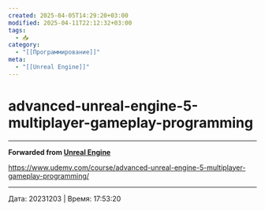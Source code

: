 ```yaml
---
created: 2025-04-05T14:29:20+03:00
modified: 2025-04-11T22:12:32+03:00
tags:
  - 📥
category:
  - "[[Программирование]]"
meta:
  - "[[Unreal Engine]]"
---
```


# advanced-unreal-engine-5-multiplayer-gameplay-programming



***

**Forwarded from [Unreal Engine](https://t.me/unrealenginecis/4089)**

https://www.udemy.com/course/advanced-unreal-engine-5-multiplayer-gameplay-programming/

---

Дата: 20231203 | Время: 17:53:20